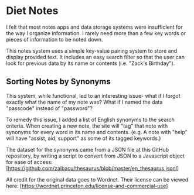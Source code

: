 # Diet Notes
I felt that most notes apps and data storage systems were insufficient for the way I organize information. I rarely need more than a few key words or pieces of information to be noted down.

This notes system uses a simple key-value pairing system to store and display provided text. It includes an easy search filter so that the user can look for previous data by its name or contents (i.e. "Zack's Birthday").

## Sorting Notes by Synonyms

This system, while functional, led to an interesting issue- what if I forgot exactly what the name of my note was? What if I named the data "passcode" instead of "password"?

To remedy this issue, I added a list of English synonyms to the search criteria. When creating a new note, the site will "tag" that note with synonyms for every word in its name and contents. (e.g. A note with "help" will have "assist, aid, support" as some of its tagged keywords.)

The dataset for the synonyms came from a JSON file at this GitHub repository, by writing a script to convert from JSON to a Javascript object for ease of access: [https://github.com/zaibacu/thesaurus/blob/master/en_thesaurus.jsonl]

All credit for the original data goes to Wordnet. Their license can be viewed here: [https://wordnet.princeton.edu/license-and-commercial-use]

